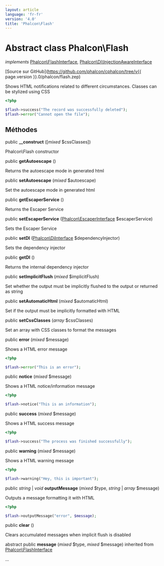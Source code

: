 ```yaml
---
layout: article
language: 'fr-fr'
version: '4.0'
title: 'Phalcon\Flash'
---
```

# Abstract class **Phalcon\Flash**

*implements* [Phalcon\FlashInterface](Phalcon_FlashInterface), [Phalcon\Di\InjectionAwareInterface](Phalcon_Di_InjectionAwareInterface)

[Source sur GitHub](https://github.com/phalcon/cphalcon/tree/v{{ page.version }}.0/phalcon/flash.zep)

Shows HTML notifications related to different circumstances. Classes can be stylized using CSS

```php
<?php

$flash->success("The record was successfully deleted");
$flash->error("Cannot open the file");

```

## Méthodes

public **__construct** ([*mixed* $cssClasses])

Phalcon\Flash constructor

public **getAutoescape** ()

Returns the autoescape mode in generated html

public **setAutoescape** (*mixed* $autoescape)

Set the autoescape mode in generated html

public **getEscaperService** ()

Returns the Escaper Service

public **setEscaperService** ([Phalcon\EscaperInterface](Phalcon_EscaperInterface) $escaperService)

Sets the Escaper Service

public **setDI** ([Phalcon\DiInterface](Phalcon_DiInterface) $dependencyInjector)

Sets the dependency injector

public **getDI** ()

Returns the internal dependency injector

public **setImplicitFlush** (*mixed* $implicitFlush)

Set whether the output must be implicitly flushed to the output or returned as string

public **setAutomaticHtml** (*mixed* $automaticHtml)

Set if the output must be implicitly formatted with HTML

public **setCssClasses** (*array* $cssClasses)

Set an array with CSS classes to format the messages

public **error** (*mixed* $message)

Shows a HTML error message

```php
<?php

$flash->error("This is an error");

```

public **notice** (*mixed* $message)

Shows a HTML notice/information message

```php
<?php

$flash->notice("This is an information");

```

public **success** (*mixed* $message)

Shows a HTML success message

```php
<?php

$flash->success("The process was finished successfully");

```

public **warning** (*mixed* $message)

Shows a HTML warning message

```php
<?php

$flash->warning("Hey, this is important");

```

public *string* | *void* **outputMessage** (*mixed* $type, *string* | *array* $message)

Outputs a message formatting it with HTML

```php
<?php

$flash->outputMessage("error", $message);

```

public **clear** ()

Clears accumulated messages when implicit flush is disabled

abstract public **message** (*mixed* $type, *mixed* $message) inherited from [Phalcon\FlashInterface](Phalcon_FlashInterface)

...